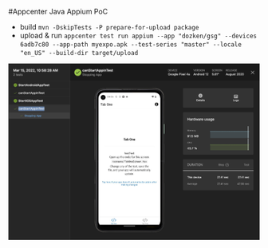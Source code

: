 #Appcenter Java Appium PoC

* build `mvn -DskipTests -P prepare-for-upload package`  
* upload & run `appcenter test run appium --app "dozken/gsg" --devices 6adb7c80 --app-path myexpo.apk --test-series "master" --locale "en_US" --build-dir target/upload`

![](ss.png)
